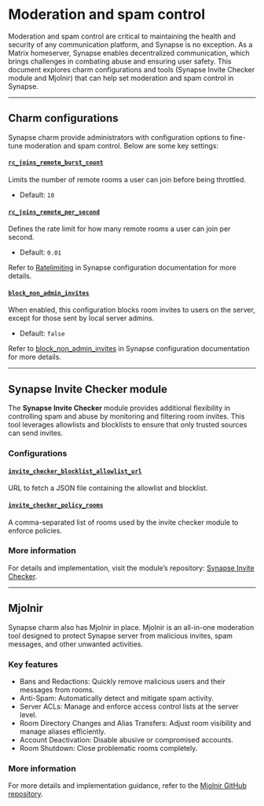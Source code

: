 # Moderation and spam control

Moderation and spam control are critical to maintaining the health and security
of any communication platform, and Synapse is no exception. As a Matrix
homeserver, Synapse enables decentralized communication, which brings challenges
in combating abuse and ensuring user safety. This document
explores charm configurations and tools (Synapse Invite Checker module and Mjolnir)
that can help set moderation and spam control in Synapse.

---

## Charm configurations

Synapse charm provide administrators with configuration options to fine-tune
moderation and spam control. Below are some key settings:

#### [`rc_joins_remote_burst_count`](https://charmhub.io/synapse/configurations#rc_joins_remote_burst_count)

Limits the number of remote rooms a user can join before being throttled.

- Default: `10`

#### [`rc_joins_remote_per_second`](https://charmhub.io/synapse/configurations#rc_joins_remote_per_second)

Defines the rate limit for how many remote rooms a user can join per second.

- Default: `0.01`

Refer to [Ratelimiting](https://element-hq.github.io/synapse/latest/usage/configuration/config_documentation.html#ratelimiting) in Synapse configuration documentation for more details.

#### [`block_non_admin_invites`](https://charmhub.io/synapse/configurations#block_non_admin_invites)
When enabled, this configuration blocks room invites to users on the server,
except for those sent by local server admins.
- Default: `false`

Refer to [block_non_admin_invites](https://element-hq.github.io/synapse/latest/usage/configuration/config_documentation.html#block_non_admin_invites) in Synapse configuration documentation for more details.

---

## Synapse Invite Checker module

The **Synapse Invite Checker** module provides additional flexibility in
controlling spam and abuse by monitoring and filtering room invites. This tool
leverages allowlists and blocklists to ensure that only trusted sources can
send invites.

### Configurations

#### [`invite_checker_blocklist_allowlist_url`](https://charmhub.io/synapse/configurations#invite_checker_blocklist_allowlist_url)
URL to fetch a JSON file containing the allowlist and blocklist.

#### [`invite_checker_policy_rooms`](https://charmhub.io/synapse/configurations#invite_checker_policy_rooms)
A comma-separated list of rooms used by the invite checker module to enforce
policies.

### More information
For details and implementation, visit the module’s repository: [Synapse Invite Checker](https://git.buechner.me/nbuechner/synapse-invite-checker).

---

## Mjolnir

Synapse charm also has Mjolnir in place. Mjolnir is an all-in-one moderation
tool designed to protect Synapse server from malicious invites, spam messages,
and other unwanted activities.

### Key features

- Bans and Redactions: Quickly remove malicious users and their messages from
rooms.
- Anti-Spam: Automatically detect and mitigate spam activity.
- Server ACLs: Manage and enforce access control lists at the server level.
- Room Directory Changes and Alias Transfers: Adjust room visibility and manage
aliases efficiently.
- Account Deactivation: Disable abusive or compromised accounts.
- Room Shutdown: Close problematic rooms completely.

### More information

For more details and implementation guidance, refer to the [Mjolnir GitHub repository](https://github.com/matrix-org/mjolnir).

